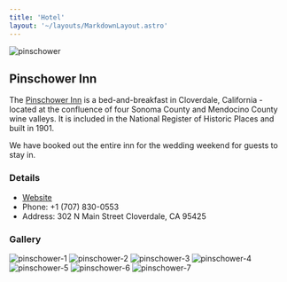 ```yaml
---
title: 'Hotel'
layout: '~/layouts/MarkdownLayout.astro'
---
```


![pinschower](/assets/pinschower.jpg)

## Pinschower Inn

The [Pinschower Inn](https://www.pinschowerinn.com/) is a bed-and-breakfast in Cloverdale, California - located at the confluence of four Sonoma County and Mendocino County wine valleys. It is included in the National Register of Historic Places and built in 1901.

We have booked out the entire inn for the wedding weekend for guests to stay in.

### Details

- [Website](https://www.pinschowerinn.com/)
- Phone: +1 (707) 830-0553
- Address: 302 N Main Street Cloverdale, CA 95425

### Gallery

![pinschower-1](/assets/pinschower-1.png)
![pinschower-2](/assets/pinschower-2.png)
![pinschower-3](/assets/pinschower-3.png)
![pinschower-4](/assets/pinschower-4.png)
![pinschower-5](/assets/pinschower-5.png)
![pinschower-6](/assets/pinschower-6.png)
![pinschower-7](/assets/pinschower-7.png)
